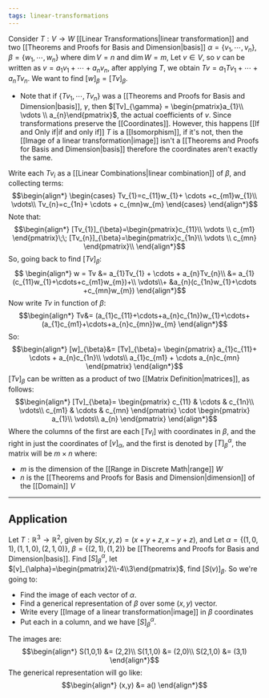 ```yaml
---
tags: linear-transformations
---
```

Consider $T:V \rightarrow W$ [[Linear Transformations|linear transformation]] and two [[Theorems and Proofs for Basis and Dimension|basis]] $\alpha=\{v_{1},\cdots, v_{n}\}, \beta = \{w_{1},\cdots, w_{n}\}$ where $\dim{V} = n$ and $\dim{W} = m$,
Let $v \in V$, so $v$ can be written as $v= a_{1}v_{1} + \cdots + a_{n}v_{n}$, after applying $T$, we obtain $Tv = a_{1}Tv_{1}+ \cdots + a_{n}Tv_{n}$. 
We want to find $[w]_{\beta} = [Tv]_{\beta}$.
- Note that if $\{Tv_{1}, \cdots, Tv_{n}\}$ was a [[Theorems and Proofs for Basis and Dimension|basis]], $\gamma$, then $[Tv]_{\gamma} = \begin{pmatrix}a_{1}\\ \vdots \\ a_{n}\end{pmatrix}$, the actual coefficients of $v$. Since transformations preserve the [[Coordinates]]. However, this happens [[If and Only if|if and only if]] $T$ is a [[Isomorphism]], if it's not, then the [[Image of a linear transformation|image]] isn't a [[Theorems and Proofs for Basis and Dimension|basis]] therefore the coordinates aren't exactly the same.

Write each $Tv_{i}$ as a [[Linear Combinations|linear combination]] of $\beta$, and collecting terms:
$$\begin{align*}
\begin{cases}
Tv_{1}=c_{11}w_{1}+ \cdots +c_{m1}w_{1}\\
\vdots\\
Tv_{n}=c_{1n}+ \cdots + c_{mn}w_{m}
\end{cases}
\end{align*}$$
Note that:
$$\begin{align*}
[Tv_{1}]_{\beta}=\begin{pmatrix}c_{11}\\ \vdots \\ c_{m1} \end{pmatrix}\;\;
[Tv_{n}]_{\beta}=\begin{pmatrix}c_{1n}\\ \vdots \\ c_{mn} \end{pmatrix}\\
\end{align*}$$
So, going back to find $[Tv]_{\beta}$:
$$
\begin{align*}
w = Tv &= a_{1}Tv_{1} + \cdots + a_{n}Tv_{n}\\
&= 
a_{1}(c_{11}w_{1}+\cdots+c_{m1}w_{m})+\\
\vdots\\+
&a_{n}(c_{1n}w_{1}+\cdots +c_{mn}w_{m})
\end{align*}$$
Now write $Tv$ in function of $\beta$:
$$\begin{align*}
Tv&= (a_{1}c_{11}+\cdots+a_{n}c_{1n})w_{1}+\cdots+(a_{1}c_{m1}+\cdots+a_{n}c_{mn})w_{m}
\end{align*}$$
So:
$$\begin{align*}
[w]_{\beta}&= [Tv]_{\beta}=
\begin{pmatrix}
a_{1}c_{11}+ \cdots + a_{n}c_{1n}\\
\vdots\\
a_{1}c_{m1} + \cdots a_{n}c_{mn}
\end{pmatrix}
\end{align*}$$
$[Tv]_{\beta}$ can be written as a product of two [[Matrix Definition|matrices]], as follows:
$$\begin{align*}
[Tv]_{\beta}=
\begin{pmatrix}
c_{11} & \cdots & c_{1n}\\
\vdots\\
c_{m1} & \cdots & c_{mn}
\end{pmatrix}
\cdot
\begin{pmatrix}
a_{1}\\
\vdots\\
a_{n}
\end{pmatrix}
\end{align*}$$
Where the columns of the first are each $[Tv_{i}]$ with coordinates in $\beta$, and the right in just the coordinates of $[v]_{\alpha}$, and the first is denoted by $[T]^{\alpha}_{\beta}$, the matrix will be $m \times n$ where:
- $m$ is the dimension of the [[Range in Discrete Math|range]] $W$
- $n$ is the [[Theorems and Proofs for Basis and Dimension|dimension]] of the [[Domain]] $V$ 
___
## Application
Let $T:\mathbb{R}^{3} \rightarrow \mathbb{R}^{2}$,  given by $S(x,y,z) = (x+y+z, x-y+z)$, and Let $\alpha = \{(1,0,1), (1,1,0), (2,1,0)\}$, $\beta = \{(2,1), (1,2)\}$ be [[Theorems and Proofs for Basis and Dimension|basis]].
Find $[S]^{\alpha}_{\beta}$, let $[v]_{\alpha}=\begin{pmatrix}2\\-4\\3\end{pmatrix}$, find $[S(v)]_{\beta}$.
So we're going to:
- Find the image of each vector of $\alpha$.
- Find a generical representation of $\beta$ over some $(x,y)$ vector.
- Write every [[Image of a linear transformation|image]] in $\beta$ coordinates
- Put each in a column, and we have $[S]^{\alpha}_{\beta}$.

The images are:
$$\begin{align*}
S(1,0,1) &= (2,2)\\
S(1,1,0) &= (2,0)\\
S(2,1,0) &= (3,1)
\end{align*}$$
The generical representation will go like:
$$\begin{align*}
(x,y) &= a()
\end{align*}$$

